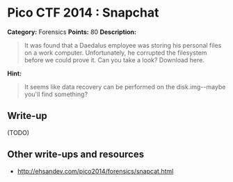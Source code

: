 # Pico CTF 2014 : Snapchat

**Category:** Forensics
**Points:** 80
**Description:**

>It was found that a Daedalus employee was storing his personal files on a work computer. Unfortunately, he corrupted the filesystem before we could prove it. Can you take a look? Download here.

**Hint:**
>It seems like data recovery can be performed on the disk.img--maybe you'll find something?

## Write-up

(TODO)

## Other write-ups and resources

* <http://ehsandev.com/pico2014/forensics/snapcat.html>
